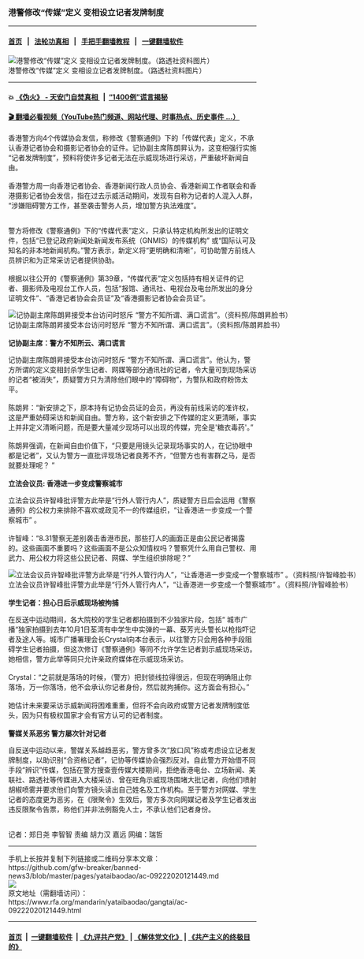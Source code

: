 ### 港警修改“传媒”定义 变相设立记者发牌制度
------------------------

#### [首页](https://github.com/gfw-breaker/banned-news3/blob/master/README.md) &nbsp;&nbsp;|&nbsp;&nbsp; [法轮功真相](https://github.com/begood0513/basic/blob/master/README.md)  &nbsp;&nbsp;|&nbsp;&nbsp; [手把手翻墙教程](https://github.com/gfw-breaker/guides/wiki)  &nbsp;&nbsp;|&nbsp;&nbsp; [一键翻墙软件](https://github.com/gfw-breaker/nogfw/blob/master/README.md)  



<div id="headerimg">
 <img alt="港警修改“传媒”定义 变相设立记者发牌制度。（路透社资料图片）" src="https://www.rfa.org/mandarin/yataibaodao/gangtai/ac-09222020121449.html/2019-10-27T152304Z_577115432_RC1D11C87010_RTRMADP_3_HONGKONG-PROTESTS.jpg/@@images/a0b3c711-7113-42ce-8480-ed8e7b529d96.jpeg" title="港警修改“传媒”定义 变相设立记者发牌制度。（路透社资料图片）"/>
 <div id="headerimgcontents">
  <div id="headerimgcaption">
   <span>
    港警修改“传媒”定义 变相设立记者发牌制度。（路透社资料图片）
   </span>
   <!-- zoomattribute -->
  </div>
  <!-- headerimgcaption -->
 </div>
 <!-- headerimagecontents -->
</div>

<hr/>


#### 💥 [《伪火》 - 天安门自焚真相 ](http://158.247.195.190:10000/videos/blog/weihuo.html)&nbsp; |&nbsp; [“1400例”谎言揭秘  ](http://158.247.195.190:10000/videos/blog/jiexi1400.html)

#### [ 🎬  翻墙必看视频（YouTube热门频道、网站代理、时事热点、历史事件 ...）](https://github.com/gfw-breaker/links/blob/master/banned.md)

<div id="storytext">
 <div>
  <div class="slot_header">
  </div>
 </div>
 <p>
 </p>
 <p>
  香港警方向4个传媒协会发信，称修改《警察通例》下的「传媒代表」定义，不承认香港记者协会和摄影记者协会的证件。记协副主席陈朗昇认为，这变相强行实施 “记者发牌制度”，预料将使许多记者无法在示威现场进行采访，严重破坏新闻自由。
  <br/>
  <br/>
  香港警方周一向香港记者协会、香港新闻行政人员协会、香港新闻工作者联会和香港摄影记者协会发信，指在过去示威活动期间，发现有自称为记者的人混入人群， “涉嫌阻碍警方工作，甚至袭击警务人员，增加警方执法难度”。
 </p>
 <p>
 </p>
 <p>
  <br/>
  警方将修改《警察通例》下的“传媒代表”定义，只承认特定机构所发出的证明文件，包括“已登记政府新闻处新闻发布系统（GNMIS）的传媒机构” 或“国际认可及知名的非本地新闻机构。”警方表示，新定义将“更明确和清晰”，可协助警方前线人员辨识和为正常采访记者提供协助。
  <br/>
  <br/>
  根据以往公开的《警察通例》第39章，“传媒代表”定义包括持有相关证件的记者、摄影师及电视台工作人员，包括“报馆、通讯社、电视台及电台所发出的身分证明文件”、“香港记者协会会员证”及“香港摄影记者协会会员证”。
 </p>
 <p>
 </p>
 <p>
  <div class="image-inline captioned" style="width:1364px;">
   <div style="width:1364px;">
    <img alt="记协副主席陈朗昇接受本台访问时怒斥 “警方不知所谓、满口谎言”。（资料照/陈朗昇脸书）" src="https://www.rfa.org/mandarin/yataibaodao/gangtai/ac-09222020121449.html/109560388_100267628441654_6756787878261159258_o.jpg" title="记协副主席陈朗昇接受本台访问时怒斥 “警方不知所谓、满口谎言”。（资料照/陈朗昇脸书）"/>
   </div>
   <div class="image-caption">
    <span style="width:1364px;">
     记协副主席陈朗昇接受本台访问时怒斥 “警方不知所谓、满口谎言”。（资料照/陈朗昇脸书）
    </span>
    <span class="copyright">
    </span>
   </div>
  </div>
  <br/>
  <b>
   记协副主席：警方不知所云、满口谎言
  </b>
 </p>
 <p>
  记协副主席陈朗昇接受本台访问时怒斥 “警方不知所谓、满口谎言”。他认为，警方所谓的定义变相封杀学生记者、网媒等部分通讯社的记者，令大量可到现场采访的记者“被消失”，质疑警方只为清除他们眼中的“障碍物”，为警队和政府粉饰太平。
  <br/>
  <br/>
  陈朗昇：“新安排之下，原本持有记协会员证的会员，再没有前线采访的准许权，这是严重妨碍采访和新闻自由。警方称，这个新安排之下传媒的定义更清晰，事实上并非定义清晰问题，而是要大量减少现场可以出现的传媒，完全是'糖衣毒药'。”
  <br/>
  <br/>
  陈朗昇强调，在新闻自由价值下，“只要是用镜头记录现场事实的人，在记协眼中都是记者”，又认为警方一直批评现场记者良莠不齐，“但警方也有害群之马，是否就要处理呢？ ”
  <br/>
  <br/>
  <b>
   立法会议员: 香港进一步变成警察城市
  </b>
 </p>
 <p>
  立法会议员许智峰批评警方此举是“行外人管行内人”，质疑警方日后会运用《警察通例》的公权力来排除不喜欢或政见不一的传媒组织，“让香港进一步变成一个警察城市” 。
  <br/>
  <br/>
  许智峰：“8.31警察无差别袭击香港市民，那些打人的画面正是由公民记者揭露的。这些画面不重要吗？这些画面不是公众知情权吗？警察凭什么用自己警权、用武力、用公权力将这些公民记者、网媒、学生组织排除呢？”
 </p>
 <p>
 </p>
 <p>
  <div class="image-inline captioned" style="width:942px;">
   <div style="width:942px;">
    <img alt="立法会议员许智峰批评警方此举是“行外人管行内人”，“让香港进一步变成一个警察城市” 。（资料照/许智峰脸书）" src="https://www.rfa.org/mandarin/yataibaodao/gangtai/ac-09222020121449.html/30168090_2646817925458918_4069091834122888385_o.jpg" title="立法会议员许智峰批评警方此举是“行外人管行内人”，“让香港进一步变成一个警察城市” 。（资料照/许智峰脸书）"/>
   </div>
   <div class="image-caption">
    <span style="width:942px;">
     立法会议员许智峰批评警方此举是“行外人管行内人”，“让香港进一步变成一个警察城市” 。（资料照/许智峰脸书）
    </span>
    <span class="copyright">
    </span>
   </div>
  </div>
  <br/>
  <b>
   学生记者：担心日后示威现场被拘捕
  </b>
 </p>
 <p>
  在反送中运动期间，各大院校的学生记者都拍摄到不少独家片段，包括“ 城市广播“独家拍摄到去年10月1日荃湾有中学生中实弹的一幕、葵芳光头警长以枪指吓记者及途人等。城市广播署理会长Crystal向本台表示，以往警方只会用各种手段阻碍学生记者拍摄，但这次修订《警察通例》等同不允许学生记者到示威现场采访。她相信，警方此举等同只允许亲政府媒体在示威现场采访。
  <br/>
  <br/>
  Crystal：“之前就是落场的时候，（警方）把封锁线拉得很远，但现在明确阻止你落场，万一你落场，他不会承认你记者身份，然后就拘捕你。这方面会有担心。”
  <br/>
  <br/>
  她估计未来要采访示威新闻将困难重重，但将不会向政府或警方记者发牌制度低头，因为只有极权国家才会有官方认可的记者制度。
  <br/>
  <br/>
  <b>
   警媒关系恶劣 警方屡次针对记者
  </b>
 </p>
 <p>
  自反送中运动以来，警媒关系越趋恶劣，警方曾多次“放口风”称或考虑设立记者发牌制度，以助识别“合资格记者”，记协等传媒协会强烈反对。自此警方开始借不同手段“辨识”传媒，包括在警方搜查壹传媒大楼期间，拒绝香港电台、立场新闻、美联社、路透社等传媒进入大楼采访、曾在旺角示威现场围堵大批记者，向他们喷射胡椒喷雾并要求他们向警方镜头读出自己姓名及工作机构。至于警方对网媒、学生记者的态度更为恶劣，在《限聚令》生效后，警方多次向网媒记者及学生记者发出违反限聚令告票，称他们并非法例豁免人士，不承认他们记者身份。
  <br/>
  <br/>
 </p>
 <p>
  记者：郑日尧 李智智 责编 胡力汉 嘉远 网编：瑞哲
 </p>
</div>

<hr/>
手机上长按并复制下列链接或二维码分享本文章：<br/>
https://github.com/gfw-breaker/banned-news3/blob/master/pages/yataibaodao/ac-09222020121449.md <br/>
<a href='https://github.com/gfw-breaker/banned-news3/blob/master/pages/yataibaodao/ac-09222020121449.md'><img src='https://github.com/gfw-breaker/banned-news3/blob/master/pages/yataibaodao/ac-09222020121449.md.png'/></a> <br/>
原文地址（需翻墙访问）：https://www.rfa.org/mandarin/yataibaodao/gangtai/ac-09222020121449.html


------------------------
#### [首页](https://github.com/gfw-breaker/banned-news3/blob/master/README.md) &nbsp;|&nbsp; [一键翻墙软件](https://github.com/gfw-breaker/nogfw/blob/master/README.md) &nbsp;| [《九评共产党》](https://github.com/gfw-breaker/9ping.md/blob/master/README.md#九评之一评共产党是什么) | [《解体党文化》](https://github.com/gfw-breaker/jtdwh.md/blob/master/README.md) | [《共产主义的终极目的》](https://github.com/gfw-breaker/gczydzjmd.md/blob/master/README.md)


<img src='http://gfw-breaker.win/banned-news3/pages/yataibaodao/ac-09222020121449.md' width='0px' height='0px'/>